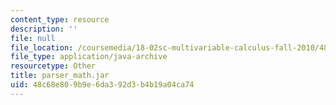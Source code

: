 ```yaml
---
content_type: resource
description: ''
file: null
file_location: /coursemedia/18-02sc-multivariable-calculus-fall-2010/48c68e809b9e6da392d3b4b19a04ca74_parser_math.jar
file_type: application/java-archive
resourcetype: Other
title: parser_math.jar
uid: 48c68e80-9b9e-6da3-92d3-b4b19a04ca74
---
```

